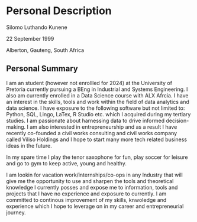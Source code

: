# Personal Description
Silomo Luthando Kunene

22 September 1999

Alberton, Gauteng, South Africa

## Personal Summary 
I am an student (however not enrollled for 2024) at the University of Pretoria currently pursuing a BEng in Industrial and Systems Engineering. I also am currently enrolled in a Data Science course with ALX Afrcia. I have an interest in the skills, tools and work within the field of data analytics and data science. I have exposure to the following software but not limited to: Python, SQL, Lingo, LaTex, R Studio etc. which I acquired during my tertiary studies. I am passionate about harnessing data to drive informed decision-making. I am also interested in entrepreneurship and as a result I have recently co-founded a civil works consulting and civil works company called Viliso Holdings and I hope to start many more tech related business ideas in the future.

In my spare time I play the tenor saxophone for fun, play soccer for leisure and go to gym to keep active, young and healthy. 

I am lookin for vacation work/internships/co-ops in any Industry that will give me the opportunity to use and sharpen the tools and theoretical knowledge I currently posses and expose me to information, tools and projects that I have no experience and exposure to currently. I am committed to continous improvement of my skills, knwoledge and experience which I hope to leverage on in my career and entrepreneurial journey.
